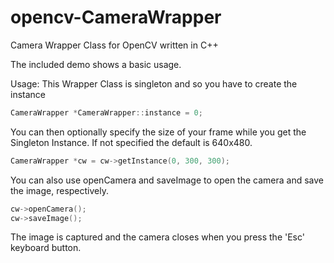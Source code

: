 # opencv-CameraWrapper
Camera Wrapper Class for OpenCV written in C++

The included demo shows a basic usage.

Usage:
This Wrapper Class is singleton and so you have to create the instance
```cpp
CameraWrapper *CameraWrapper::instance = 0;
```

You can then optionally specify the size of your frame while you get the Singleton Instance. If not specified the default is 640x480.
```cpp
CameraWrapper *cw = cw->getInstance(0, 300, 300);
```

You can also use openCamera and saveImage to open the camera and save the image, respectively.
```cpp
cw->openCamera();
cw->saveImage();
```

The image is captured and the camera closes when you press the 'Esc' keyboard button.
